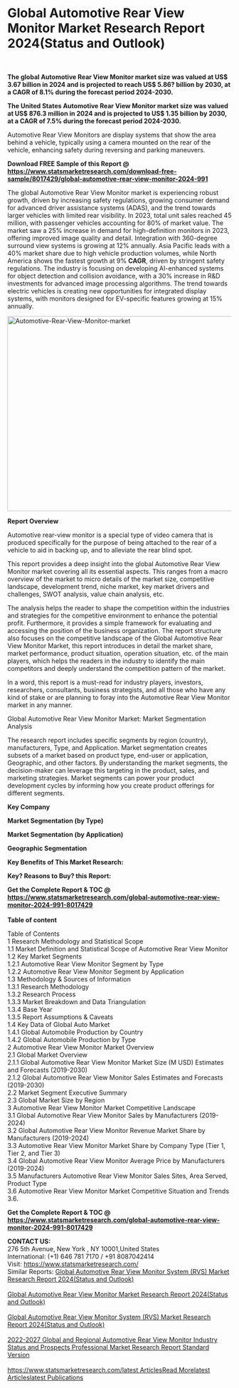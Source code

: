 <h1>Global Automotive Rear View Monitor Market Research Report 2024(Status and Outlook)</h1><br/><p><strong>The global Automotive Rear View Monitor market size was valued at US$ 3.67 billion in 2024 and is projected to reach US$ 5.86? billion by 2030, at a <strong>CAGR</strong> of 8.1% during the forecast period 2024-2030.</strong></p><p><strong>The United States Automotive Rear View Monitor market size was valued at US$ 876.3 million in 2024 and is projected to US$ 1.35 billion by 2030, at a <strong>CAGR</strong> of 7.5% during the forecast period 2024-2030.</strong></p><p>Automotive Rear View Monitors are display systems that show the area behind a vehicle, typically using a camera mounted on the rear of the vehicle, enhancing safety during reversing and parking maneuvers.</p><p><strong>Download FREE Sample of this Report @ <a href="https://www.statsmarketresearch.com/download-free-sample/8017429/global-automotive-rear-view-monitor-2024-991">https://www.statsmarketresearch.com/download-free-sample/8017429/global-automotive-rear-view-monitor-2024-991</a></strong></p><p>The global Automotive Rear View Monitor market is experiencing robust growth, driven by increasing safety regulations, growing consumer demand for advanced driver assistance systems (ADAS), and the trend towards larger vehicles with limited rear visibility. In 2023, total unit sales reached 45 million, with passenger vehicles accounting for 80% of market value. The market saw a 25% increase in demand for high-definition monitors in 2023, offering improved image quality and detail. Integration with 360-degree surround view systems is growing at 12% annually. Asia Pacific leads with a 40% market share due to high vehicle production volumes, while North America shows the fastest growth at 9% <strong>CAGR</strong>, driven by stringent safety regulations. The industry is focusing on developing AI-enhanced systems for object detection and collision avoidance, with a 30% increase in R&D investments for advanced image processing algorithms. The trend towards electric vehicles is creating new opportunities for integrated display systems, with monitors designed for EV-specific features growing at 15% annually.</p><p><img alt="Automotive-Rear-View-Monitor-market" src="https://www.grandresearchstore.com/assets/report-images/Automotive_Rear_View_Monitor_market.png" style="width: 730px; height: 438px;"></p><p><strong>Report Overview</strong></p><p>Automotive rear-view monitor is a special type of video camera that is produced specifically for the purpose of being attached to the rear of a vehicle to aid in backing up, and to alleviate the rear blind spot.</p><p>This report provides a deep insight into the global Automotive Rear View Monitor market covering all its essential aspects. This ranges from a macro overview of the market to micro details of the market size, competitive landscape, development trend, niche market, key market drivers and challenges, SWOT analysis, value chain analysis, etc.</p><p>The analysis helps the reader to shape the competition within the industries and strategies for the competitive environment to enhance the potential profit. Furthermore, it provides a simple framework for evaluating and accessing the position of the business organization. The report structure also focuses on the competitive landscape of the Global Automotive Rear View Monitor Market, this report introduces in detail the market share, market performance, product situation, operation situation, etc. of the main players, which helps the readers in the industry to identify the main competitors and deeply understand the competition pattern of the market.</p><p>In a word, this report is a must-read for industry players, investors, researchers, consultants, business strategists, and all those who have any kind of stake or are planning to foray into the Automotive Rear View Monitor market in any manner.</p><p>Global Automotive Rear View Monitor Market: Market Segmentation Analysis</p><p>The research report includes specific segments by region (country), manufacturers, Type, and Application. Market segmentation creates subsets of a market based on product type, end-user or application, Geographic, and other factors. By understanding the market segments, the decision-maker can leverage this targeting in the product, sales, and marketing strategies. Market segments can power your product development cycles by informing how you create product offerings for different segments.</p><p><strong>Key Company</strong></p><p><strong>Market Segmentation (by Type)</strong></p><p><strong>Market Segmentation (<strong>by Application</strong>)</strong></p><p><strong>Geographic Segmentation</strong></p><p><strong>Key Benefits of This Market Research:</strong></p><p><strong>Key? <strong>Reasons to Buy</strong>? this Report:</strong></p><div><b>Get the Complete Report & TOC @ <a href="https://www.statsmarketresearch.com/global-automotive-rear-view-monitor-2024-991-8017429">https://www.statsmarketresearch.com/global-automotive-rear-view-monitor-2024-991-8017429</a></b></div><br><b>Table of content</b><p>Table of Contents<br /> 1 Research Methodology and Statistical Scope<br /> 1.1 Market Definition and Statistical Scope of Automotive Rear View Monitor<br /> 1.2 Key Market Segments<br /> 1.2.1 Automotive Rear View Monitor Segment by Type<br /> 1.2.2 Automotive Rear View Monitor Segment by Application<br /> 1.3 Methodology & Sources of Information<br /> 1.3.1 Research Methodology<br /> 1.3.2 Research Process<br /> 1.3.3 Market Breakdown and Data Triangulation<br /> 1.3.4 Base Year<br /> 1.3.5 Report Assumptions & Caveats<br /> 1.4 Key Data of Global Auto Market<br /> 1.4.1 Global Automobile Production by Country<br /> 1.4.2 Global Automobile Production by Type<br /> 2 Automotive Rear View Monitor Market Overview<br /> 2.1 Global Market Overview<br /> 2.1.1 Global Automotive Rear View Monitor Market Size (M USD) Estimates and Forecasts (2019-2030)<br /> 2.1.2 Global Automotive Rear View Monitor Sales Estimates and Forecasts (2019-2030)<br /> 2.2 Market Segment Executive Summary<br /> 2.3 Global Market Size by Region<br /> 3 Automotive Rear View Monitor Market Competitive Landscape<br /> 3.1 Global Automotive Rear View Monitor Sales by Manufacturers (2019-2024)<br /> 3.2 Global Automotive Rear View Monitor Revenue Market Share by Manufacturers (2019-2024)<br /> 3.3 Automotive Rear View Monitor Market Share by Company Type (Tier 1, Tier 2, and Tier 3)<br /> 3.4 Global Automotive Rear View Monitor Average Price by Manufacturers (2019-2024)<br /> 3.5 Manufacturers Automotive Rear View Monitor Sales Sites, Area Served, Product Type<br /> 3.6 Automotive Rear View Monitor Market Competitive Situation and Trends<br /> 3.6.<br><div><b>Get the Complete Report & TOC @ <a href="https://www.statsmarketresearch.com/global-automotive-rear-view-monitor-2024-991-8017429">https://www.statsmarketresearch.com/global-automotive-rear-view-monitor-2024-991-8017429</a></b></div></p> <b>CONTACT US:</b><br>276 5th Avenue, New York , NY 10001,United States<br>International: (+1) 646 781 7170 / +91 8087042414<br>Visit: <a href="https://www.statsmarketresearch.com/">https://www.statsmarketresearch.com/</a><br>Similar Reports: <a href="https://www.statsmarketresearch.com/global-automotive-rear-view-monitor-2024-991-8017429">Global Automotive Rear View Monitor System (RVS) Market Research Report 2024(Status and Outlook)</a><br/><br/><a href="https://www.statsmarketresearch.com/global-automotive-rear-view-monitor-2024-991-8017429">Global Automotive Rear View Monitor Market Research Report 2024(Status and Outlook)</a><br/><br/><a href="https://www.statsmarketresearch.com/global-automotive-rear-view-monitor-2024-991-8017429">Global Automotive Rear View Monitor System (RVS) Market Research Report 2024(Status and Outlook)</a><br/><br/><a href="https://www.statsmarketresearch.com/global-automotive-rear-view-monitor-2024-991-8017429">2022-2027 Global and Regional Automotive Rear View Monitor Industry Status and Prospects Professional Market Research Report Standard Version</a><br/><br/><a href="https://gyeongbokgung.com">https://www.statsmarketresearch.com/</a><a href="https://hallyeomaritime.com">latest Articles</a><a href="https://jingwansa.com">Read More</a><a href=https://nguoiviet.jp/">latest Articles</a><a href="https://www.intelmarketresearch.com/">latest Publications</a>